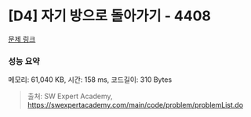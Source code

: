 # [D4] 자기 방으로 돌아가기 - 4408 

[문제 링크](https://swexpertacademy.com/main/code/problem/problemDetail.do?contestProbId=AWNcJ2sapZMDFAV8) 

### 성능 요약

메모리: 61,040 KB, 시간: 158 ms, 코드길이: 310 Bytes



> 출처: SW Expert Academy, https://swexpertacademy.com/main/code/problem/problemList.do